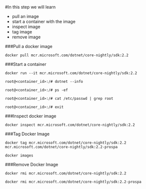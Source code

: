 #In this step we will learn 

* pull an image
* start a container with the image
* inspect image
* tag image
* remove image

###Pull a docker image

```
docker pull mcr.microsoft.com/dotnet/core-nightly/sdk:2.2
```

###Start a container
```
docker run --it mcr.microsoft.com/dotnet/core-nightly/sdk:2.2

root@<container_id>:/# dotnet --info

root@<container_id>:/# ps -ef

root@<container_id>:/# cat /etc/passwd | grep root

root@<container_id>:/# exit
```

###Inspect docker image

```
docker inspect mcr.microsoft.com/dotnet/core-nightly/sdk:2.2
```

###Tag Docker Image

```
docker tag mcr.microsoft.com/dotnet/core-nightly/sdk:2.2 mcr.microsoft.com/dotnet/core-nightly/sdk:2.2-prospa

docker images
```

###Remove Docker Image

```
docker rmi mcr.microsoft.com/dotnet/core-nightly/sdk:2.2

docker rmi mcr.microsoft.com/dotnet/core-nightly/sdk:2.2-prospa
```